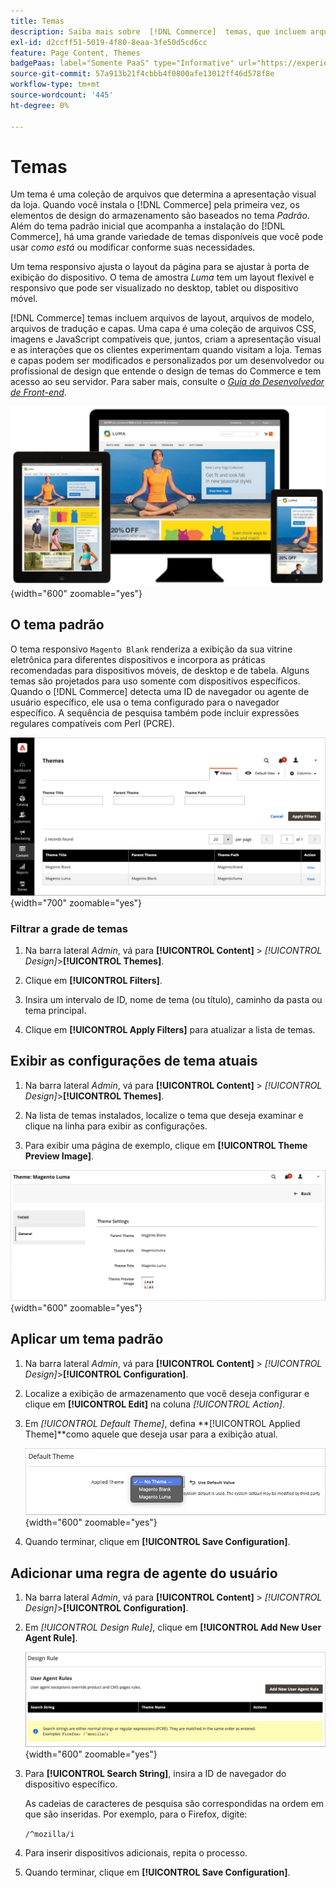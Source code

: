 ```yaml
---
title: Temas
description: Saiba mais sobre  [!DNL Commerce]  temas, que incluem arquivos de layout, arquivos de modelo, arquivos de tradução e capas que definem a aparência da sua loja.
exl-id: d2ccff51-5019-4f80-8eaa-3fe50d5cd6cc
feature: Page Content, Themes
badgePaas: label="Somente PaaS" type="Informative" url="https://experienceleague.adobe.com/en/docs/commerce/user-guides/product-solutions" tooltip="Aplica-se somente a projetos do Adobe Commerce na nuvem (infraestrutura do PaaS gerenciada pela Adobe) e a projetos locais."
source-git-commit: 57a913b21f4cbbb4f0800afe13012ff46d578f8e
workflow-type: tm+mt
source-wordcount: '445'
ht-degree: 0%

---
```


# Temas

Um tema é uma coleção de arquivos que determina a apresentação visual da loja. Quando você instala o [!DNL Commerce] pela primeira vez, os elementos de design do armazenamento são baseados no tema _Padrão_. Além do tema padrão inicial que acompanha a instalação do [!DNL Commerce], há uma grande variedade de temas disponíveis que você pode usar _como está_ ou modificar conforme suas necessidades.

Um tema responsivo ajusta o layout da página para se ajustar à porta de exibição do dispositivo. O tema de amostra _Luma_ tem um layout flexível e responsivo que pode ser visualizado no desktop, tablet ou dispositivo móvel.

[!DNL Commerce] temas incluem arquivos de layout, arquivos de modelo, arquivos de tradução e capas. Uma capa é uma coleção de arquivos CSS, imagens e JavaScript compatíveis que, juntos, criam a apresentação visual e as interações que os clientes experimentam quando visitam a loja. Temas e capas podem ser modificados e personalizados por um desenvolvedor ou profissional de design que entende o design de temas do Commerce e tem acesso ao seu servidor. Para saber mais, consulte o [_Guia do Desenvolvedor de Front-end_](https://developer.adobe.com/commerce/frontend-core/guide/themes/).

![Tema Luma](./assets/design-responsive.png){width="600" zoomable="yes"}

## O tema padrão

O tema responsivo `Magento Blank` renderiza a exibição da sua vitrine eletrônica para diferentes dispositivos e incorpora as práticas recomendadas para dispositivos móveis, de desktop e de tabela. Alguns temas são projetados para uso somente com dispositivos específicos. Quando o [!DNL Commerce] detecta uma ID de navegador ou agente de usuário específico, ele usa o tema configurado para o navegador específico. A sequência de pesquisa também pode incluir expressões regulares compatíveis com Perl (PCRE).

![Temas](./assets/themes.png){width="700" zoomable="yes"}

### Filtrar a grade de temas

1. Na barra lateral _Admin_, vá para **[!UICONTROL Content]** > _[!UICONTROL Design]_>**[!UICONTROL Themes]**.

1. Clique em **[!UICONTROL Filters]**.

1. Insira um intervalo de ID, nome de tema (ou título), caminho da pasta ou tema principal.

1. Clique em **[!UICONTROL Apply Filters]** para atualizar a lista de temas.

## Exibir as configurações de tema atuais

1. Na barra lateral _Admin_, vá para **[!UICONTROL Content]** > _[!UICONTROL Design]_>**[!UICONTROL Themes]**.

1. Na lista de temas instalados, localize o tema que deseja examinar e clique na linha para exibir as configurações.

1. Para exibir uma página de exemplo, clique em **[!UICONTROL Theme Preview Image]**.

![Tema de visualização](./assets/theme-settings.png){width="600" zoomable="yes"}

## Aplicar um tema padrão

1. Na barra lateral _Admin_, vá para **[!UICONTROL Content]** > _[!UICONTROL Design]_>**[!UICONTROL Configuration]**.

1. Localize a exibição de armazenamento que você deseja configurar e clique em **[!UICONTROL Edit]** na coluna _[!UICONTROL Action]_.

1. Em _[!UICONTROL Default Theme]_, defina **[!UICONTROL Applied Theme]**como aquele que deseja usar para a exibição atual.

   ![Tema Aplicado](./assets/theme-default-apply.png){width="600" zoomable="yes"}

1. Quando terminar, clique em **[!UICONTROL Save Configuration]**.

## Adicionar uma regra de agente do usuário

1. Na barra lateral _Admin_, vá para **[!UICONTROL Content]** > _[!UICONTROL Design]_>**[!UICONTROL Configuration]**.

1. Em _[!UICONTROL Design Rule]_, clique em **[!UICONTROL Add New User Agent Rule]**.

   ![Regra de Design](./assets/theme-design-rule.png){width="600" zoomable="yes"}

1. Para **[!UICONTROL Search String]**, insira a ID de navegador do dispositivo específico.

   As cadeias de caracteres de pesquisa são correspondidas na ordem em que são inseridas. Por exemplo, para o Firefox, digite:

   `/^mozilla/i`

1. Para inserir dispositivos adicionais, repita o processo.

1. Quando terminar, clique em **[!UICONTROL Save Configuration]**.
